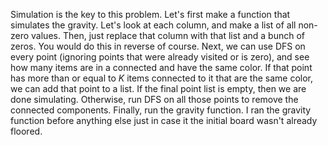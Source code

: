 Simulation is the key to this problem.
Let's first make a function that simulates the gravity.
Let's look at each column, and make a list of all non-zero values.
Then, just replace that column with that list and a bunch of zeros.
You would do this in reverse of course.
Next, we can use DFS on every point (ignoring points that were already visited or is zero), and see how many items are in a connected and have the same color.
If that point has more than or equal to $K$ items connected to it that are the same color, we can add that point to a list.
If the final point list is empty, then we are done simulating.
Otherwise, run DFS on all those points to remove the connected components.
Finally, run the gravity function.
I ran the gravity function before anything else just in case it the initial board wasn't already floored.
